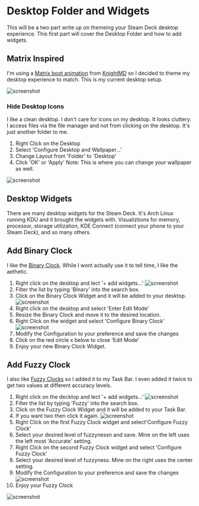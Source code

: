 # Desktop Folder and Widgets

This will be a two part write up on themeing your Steam Deck desktop experience.  This first part will cover the Desktop Folder and how to add widgets.

## Matrix Inspired 

I'm using a [Matrix boot animation](https://steamdeckrepo.com/post/PBVwP/the_matrix_intro_by_knightmd) from [KnightMD](https://steamdeckrepo.com/user/71) so I decided to theme my desktop experience to match.  This is my current desktop setup.   

![screenshot](media/desktop_matrix.png)  

### Hide Desktop Icons

I like a clean desktop.  I don't care for icons on my desktop.  It looks cluttery.   I access files via the file manager and not from clicking on the desktop.  It's just another folder to me.

1. Right Click on the Desktop 
2. Select 'Configure Desktop and Wallpaper...'
3. Change Layout from 'Folder' to 'Desktop'
4. Click 'OK' or 'Apply'
Note: This is where you can change your wallpaper as well. 

![screenshot](media/desktop_folder.png)  

## Desktop Widgets

There are many desktop widgets for the Steam Deck.  It's Arch Linux running KDU and it brought the widgets with.  Visualiztions for memory, processor, storage utilization, KDE Connect (connect your phone to your Steam Deck), and so many others.

## Add Binary Clock

I like the [Binary Clock](https://en.wikipedia.org/wiki/Binary_clock).  While I wont actually use it to tell time, I like the aethetic.

1. Right click on the desktop and lect '+ add widgets...'
![screenshot](media/add_widget_desktop.png)
3. Filter the list by typing 'Binary' into the search box.
4. Click on the Binary Clock Widget and it will be added to your desktop.
![screenshot](media/widget_binary_clock.png)  
5. Right click on the desktop and select 'Enter Edit Mode'
7. Resize the Binary Clock and move it to the desired location.
8. Right Click on the widget and select 'Configure Binary Clock'
![screenshot](media/widget_binary_clock_resize.png)
9. Modify the Configuration to your preference and save the changes
10. Click on the red circle x below to close 'Edit Mode'
11. Enjoy your new Binary Clock Widget.

## Add Fuzzy Clock

I also like [Fuzzy Clocks](https://en.wikipedia.org/wiki/Fuzzy_logic) so I added it to my Task Bar.  I even added it twice to get two values at different accuracy levels.

1. Right click on the decktop and lect '+ add widgets...'
![screenshot](media/add_widget_taskbar.png)
2. Filter the list by typing 'Fuzzy' into the search box.
4. Click on the Fuzzy Clock Widget and it will be added to your Task Bar.
5. If you want two then click it again.
![screenshot](media/widget_fuzzy_clock.png)  
6. Right Click on the first Fuzzy Clock widget and select'Configure Fuzzy Clock'
7. Select your desired level of fuzzynessn and save. Mine on the left uses the left most 'Accurate' setting.
8. Right Click on the second Fuzzy Clock widget and select 'Configure Fuzzy Clock'
9. Select your desired level of fuzzyness.  Mine on the right uses the center setting.
10. Modify the Configuration to your preference and save the changes
![screenshot](media/widget_fuzzy_clock_config.png) 
11. Enjoy your Fuzzy Clock

![screenshot](media/desktop_matrix.png)  
